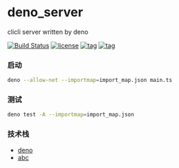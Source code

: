 # deno_server

clicli server written by deno

[![Build Status](https://github.com/cliclitv/deno_server/workflows/ci/badge.svg?branch=master)](https://github.com/cliclitv/deno_server/actions)
[![license](https://img.shields.io/github/license/cliclitv/deno_server.svg)](https://github.com/cliclitv/deno_server)
[![tag](https://img.shields.io/badge/deno-v0.37.1-green.svg)](https://github.com/denoland/deno)
[![tag](https://img.shields.io/badge/abc-v0.2.5-green.svg)](https://github.com/zhmushan/abc)

### 启动

```sh
deno --allow-net --importmap=import_map.json main.ts
```

### 测试

```sh
deno test -A --importmap=import_map.json
```

### 技术栈

- [deno](https://deno.land)
- [abc](https://github.com/zhmushan/abc)
